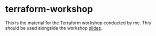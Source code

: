 # terraform-workshop

This is the material for the Terraform workshop conducted by me. This should be
used alongside the workshop [slides](https://github.com/saurabh-hirani/talks/tree/master/terraform-workshop).

